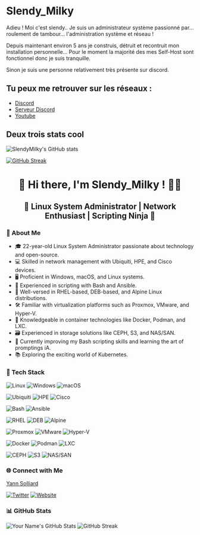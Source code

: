 # Slendy_Milky

Adieu ! Moi c'est slendy.. Je suis un administrateur système passionné par... roulement de tambour... l'administration système et réseau !

Depuis maintenant environ 5 ans je construis, détruit et recontruit mon installation personnelle... Pour le moment la majorité des mes Self-Host sont fonctionnel donc je suis tranquille.

Sinon je suis une personne relativement très présente sur discord.

## Tu peux me retrouver sur les réseaux :

- [Discord](https://dsc.bio/slendymilky)
- [Serveur Discord](https://discord.com/invite/zaE8rKaWDQ)
- [Youtube](https://www.youtube.com/channel/UC-i4k6L0R70vkK0zE8Buj5Q)

## Deux trois stats cool
![SlendyMilky's GitHub stats](https://github-readme-stats.vercel.app/api?username=SlendyMilky&show_icons=true&theme=radical) 

[![GitHub Streak](https://streak-stats.demolab.com?user=SlendyMilky&theme=transparent&date_format=j%20M%5B%20Y%5D)](https://git.io/streak-stats)

<div align="center">

# 👋 Hi there, I'm Slendy_Milky ! 👨‍💻
## 🌟 Linux System Administrator | Network Enthusiast | Scripting Ninja 🚀

</div>

### <b>📖 About Me</b>

- 🎓 22-year-old Linux System Administrator passionate about technology and open-source.
- 💻 Skilled in network management with Ubiquiti, HPE, and Cisco devices.
- 🖥️ Proficient in Windows, macOS, and Linux systems.
- 📜 Experienced in scripting with Bash and Ansible.
- 🐧 Well-versed in RHEL-based, DEB-based, and Alpine Linux distributions.
- 🛠️ Familiar with virtualization platforms such as Proxmox, VMware, and Hyper-V.
- 🐳 Knowledgeable in container technologies like Docker, Podman, and LXC.
- 🗃️ Experienced in storage solutions like CEPH, S3, and NAS/SAN.
- 🌱 Currently improving my Bash scripting skills and learning the art of promptings iA.
- 📚 Exploring the exciting world of Kubernetes.


### <b>🔧 Tech Stack</b>

![Linux](https://img.shields.io/badge/-Linux-333333?style=for-the-badge&logo=linux&logoColor=FCC624)
![Windows](https://img.shields.io/badge/-Windows-333333?style=for-the-badge&logo=windows&logoColor=0078D6)
![macOS](https://img.shields.io/badge/-macOS-333333?style=for-the-badge&logo=apple&logoColor=999999)

![Ubiquiti](https://img.shields.io/badge/-Ubiquiti-333333?style=for-the-badge&logo=ubiquiti&logoColor=0551A0)
![HPE](https://img.shields.io/badge/-HPE-333333?style=for-the-badge&logo=hpe&logoColor=00B388)
![Cisco](https://img.shields.io/badge/-Cisco-333333?style=for-the-badge&logo=cisco&logoColor=1BA0D7)

![Bash](https://img.shields.io/badge/-Bash-333333?style=for-the-badge&logo=gnu-bash&logoColor=4EAA25)
![Ansible](https://img.shields.io/badge/-Ansible-333333?style=for-the-badge&logo=ansible&logoColor=EE0000)

![RHEL](https://img.shields.io/badge/-RHEL-333333?style=for-the-badge&logo=red-hat&logoColor=EE0000)
![DEB](https://img.shields.io/badge/-DEB-333333?style=for-the-badge&logo=debian&logoColor=A81D33)
![Alpine](https://img.shields.io/badge/-Alpine-333333?style=for-the-badge&logo=alpine-linux&logoColor=0D597F)

![Proxmox](https://img.shields.io/badge/-Proxmox-333333?style=for-the-badge&logo=proxmox&logoColor=E57000)
![VMware](https://img.shields.io/badge/-VMware-333333?style=for-the-badge&logo=vmware&logoColor=607078)
![Hyper-V](https://img.shields.io/badge/-Hyper--V-333333?style=for-the-badge&logo=microsoft-hyper-v&logoColor=0078D6)

![Docker](https://img.shields.io/badge/-Docker-333333?style=for-the-badge&logo=docker&logoColor=2496ED)
![Podman](https://img.shields.io/badge/-Podman-333333?style=for-the-badge&logo=podman&logoColor=892CA0)
![LXC](https://img.shields.io/badge/-LXC-333333?style=for-the-badge&logo=lxc&logoColor=ED872D)

![CEPH](https://img.shields.io/badge/-CEPH-333333?style=for-the-badge&logo=ceph&logoColor=00549E)
![S3](https://img.shields.io/badge/-S3-333333?style=for-the-badge&logo=amazon-s3&logoColor=569A31)
![NAS/SAN](https://img.shields.io/badge/-NAS/SAN-333333?style=for-the-badge&logoColor=569A31)

### <b>🌐 Connect with Me</b>


<div class="badge-base LI-profile-badge" data-locale="fr_FR" data-size="large" data-theme="dark" data-type="HORIZONTAL" data-vanity="yann-solliard" data-version="v1"><a class="badge-base__link LI-simple-link" href="https://ch.linkedin.com/in/yann-solliard?trk=profile-badge">Yann Solliard</a></div>
              
[![Twitter](https://img.shields.io/badge/-Twitter-333333?style=for-the-badge&logo=twitter)](https://twitter.com/yourhandle)
[![Website](https://img.shields.io/badge/-Website-333333?style=for-the-badge&logo=wordpress)](https://www.yourwebsite.com)



### <b>📊 GitHub Stats</b>

![Your Name's GitHub Stats](https://github-readme-stats.vercel.app/api?username=SlendyMilky&show_icons=true&count_private=true&theme=transparent)
![GitHub Streak](https://streak-stats.demolab.com?user=SlendyMilky&theme=transparent&date_format=j%20M%5B%20Y%5D)

